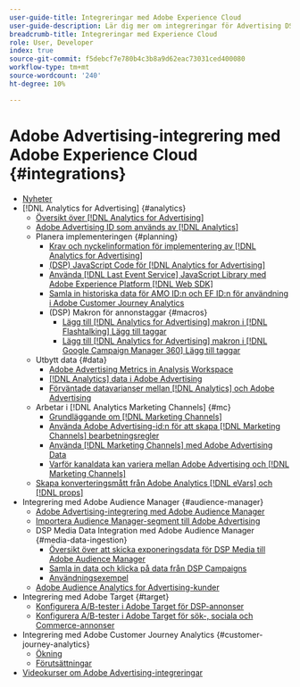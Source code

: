 ```yaml
---
user-guide-title: Integreringar med Adobe Experience Cloud
user-guide-description: Lär dig mer om integreringar för Advertising DSP och Advertising Search med andra produkter och tjänster från Adobe Experience Cloud.
breadcrumb-title: Integreringar med Experience Cloud
role: User, Developer
index: true
source-git-commit: f5debcf7e780b4c3b8a9d62eac73031ced400080
workflow-type: tm+mt
source-wordcount: '240'
ht-degree: 10%

---
```



# Adobe Advertising-integrering med Adobe Experience Cloud {#integrations}

<!--  ADD LATER: and Adobe Experience Platform -->

+ [Nyheter](/help/integrations/home.md)
+ [!DNL Analytics for Advertising] {#analytics}
   + [Översikt över  [!DNL Analytics for Advertising]](/help/integrations/analytics/overview.md)
   + [Adobe Advertising ID som används av  [!DNL Analytics]](/help/integrations/analytics/ids.md)
   + Planera implementeringen {#planning}
      + [Krav och nyckelinformation för implementering av  [!DNL Analytics for Advertising]](/help/integrations/analytics/prerequisites.md)
      + [(DSP) JavaScript Code för  [!DNL Analytics for Advertising]](/help/integrations/analytics/javascript.md)
      + [Använda  [!DNL Last Event Service] JavaScript Library med Adobe Experience Platform [!DNL Web SDK]](/help/integrations/analytics/web-sdk.md)
      + [Samla in historiska data för AMO ID:n och EF ID:n för användning i Adobe Customer Journey Analytics](/help/integrations/analytics/rvars-to-evars.md)
      + (DSP) Makron för annonstaggar {#macros}
         + [Lägg till  [!DNL Analytics for Advertising] makron i  [!DNL Flashtalking] Lägg till taggar](/help/integrations/analytics/macros-flashtalking.md)
         + [Lägg till  [!DNL Analytics for Advertising] makron i  [!DNL Google Campaign Manager 360] Lägg till taggar](/help/integrations/analytics/macros-google-campaign-manager.md)
   + Utbytt data {#data}
      + [Adobe Advertising Metrics in Analysis Workspace](/help/integrations/analytics/advertising-metrics-in-analytics.md)
      + [[!DNL Analytics] data i Adobe Advertising](/help/integrations/analytics/analytics-data-in-advertising.md)
      + [Förväntade datavarianser mellan  [!DNL Analytics]  och Adobe Advertising](/help/integrations/analytics/data-variances.md)
   + Arbetar i [!DNL Analytics Marketing Channels] {#mc}
      + [Grundläggande om  [!DNL Marketing Channels]](/help/integrations/analytics/marketing-channels/mc-overview.md)
      + [Använda Adobe Advertising-id:n för att skapa [!DNL Marketing Channels] bearbetningsregler](/help/integrations/analytics/marketing-channels/mc-ids.md)
      + [Använda [!DNL Marketing Channels] med Adobe Advertising Data](/help/integrations/analytics/marketing-channels/mc-ac-data.md)
      + [Varför kanaldata kan variera mellan Adobe Advertising och [!DNL Marketing Channels]](/help/integrations/analytics/marketing-channels/mc-data-variances.md)
   + [Skapa konverteringsmått från Adobe Analytics [!DNL eVars] och [!DNL props]](/help/integrations/analytics/conversion-metrics-from-evars.md)
+ Integrering med Adobe Audience Manager {#audience-manager}
   + [Adobe Advertising-integrering med Adobe Audience Manager](/help/integrations/audience-manager/overview.md)
   + [Importera Audience Manager-segment till Adobe Advertising](/help/integrations/audience-manager/import-audiences.md)
   + DSP Media Data Integration med Adobe Audience Manager {#media-data-ingestion}
      + [Översikt över att skicka exponeringsdata för DSP Media till Adobe Audience Manager](/help/integrations/audience-manager/media-data-integration/overview.md)
      + [Samla in data och klicka på data från DSP Campaigns](/help/integrations/audience-manager/media-data-integration/collect.md)
      + [Användningsexempel](/help/integrations/audience-manager/media-data-integration/use-cases.md)
   + [Adobe Audience Analytics for Advertising-kunder](/help/integrations/audience-manager/audience-analytics.md)
+ Integrering med Adobe Target {#target}
   + [Konfigurera A/B-tester i Adobe Target för DSP-annonser](/help/integrations/target/ab-tests-dsp.md)
   + [Konfigurera A/B-tester i Adobe Target för sök-, sociala och Commerce-annonser](/help/integrations/target/ab-tests-search.md)
+ Integrering med Adobe Customer Journey Analytics {#customer-journey-analytics}
   + [Ökning](/help/integrations/customer-journey-analytics/overview.md)
   + [Förutsättningar](/help/integrations/customer-journey-analytics/prerequisites.md)
+ [Videokurser om Adobe Advertising-integreringar](https://experienceleague.adobe.com/docs/advertising-learn/tutorials/overview.html?lang=sv-SE)<!-- rename if the tutorials TOC structure changes -->
